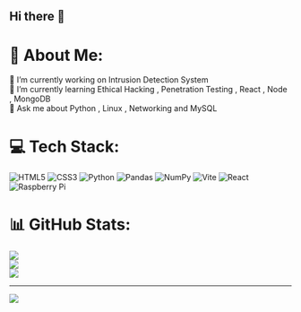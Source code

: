 ## Hi there 👋
# 💫 About Me:
🔭 I’m currently working on Intrusion Detection System <br>🌱 I’m currently learning Ethical Hacking , Penetration Testing , React , Node , MongoDB<br>💬 Ask me about Python , Linux , Networking and MySQL<br>


# 💻 Tech Stack:
![HTML5](https://img.shields.io/badge/html5-%23E34F26.svg?style=for-the-badge&logo=html5&logoColor=white) ![CSS3](https://img.shields.io/badge/css3-%231572B6.svg?style=for-the-badge&logo=css3&logoColor=white) ![Python](https://img.shields.io/badge/python-3670A0?style=for-the-badge&logo=python&logoColor=ffdd54) ![Pandas](https://img.shields.io/badge/pandas-%23150458.svg?style=for-the-badge&logo=pandas&logoColor=white) ![NumPy](https://img.shields.io/badge/numpy-%23013243.svg?style=for-the-badge&logo=numpy&logoColor=white) ![Vite](https://img.shields.io/badge/vite-%23646CFF.svg?style=for-the-badge&logo=vite&logoColor=white) ![React](https://img.shields.io/badge/react-%2320232a.svg?style=for-the-badge&logo=react&logoColor=%2361DAFB) ![Raspberry Pi](https://img.shields.io/badge/-Raspberry_Pi-C51A4A?style=for-the-badge&logo=Raspberry-Pi)
# 📊 GitHub Stats:
![](https://github-readme-stats.vercel.app/api?username=Abhishek-Chidambaram&theme=radical&hide_border=false&include_all_commits=true&count_private=true)<br/>
![](https://github-readme-streak-stats.herokuapp.com/?user=Abhishek-Chidambaram&theme=radical&hide_border=false)<br/>
![](https://github-readme-stats.vercel.app/api/top-langs/?username=Abhishek-Chidambaram&theme=radical&hide_border=false&include_all_commits=true&count_private=true&layout=compact)

---
[![](https://visitcount.itsvg.in/api?id=Abhishek-Chidambaram&icon=0&color=0)](https://visitcount.itsvg.in)

<!-- Proudly created with GPRM ( https://gprm.itsvg.in ) -->
